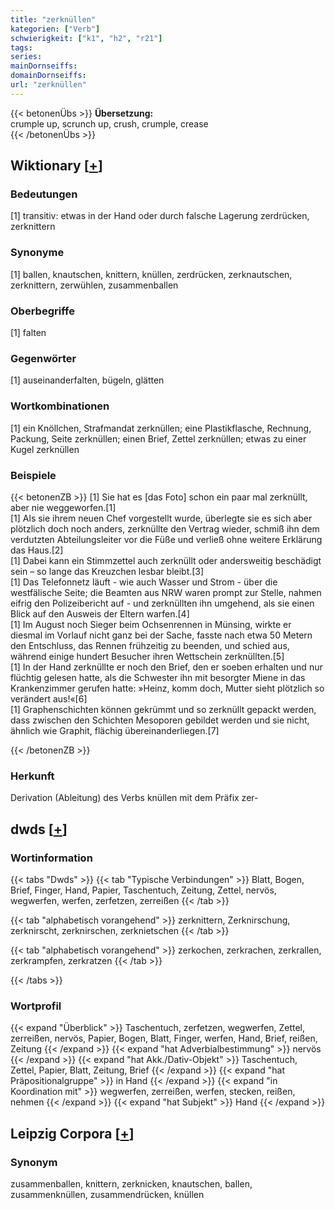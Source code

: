 ```yaml
---
title: "zerknüllen"
kategorien: ["Verb"]
schwierigkeit: ["k1", "h2", "r21"]
tags:
series:
mainDornseiffs:
domainDornseiffs:
url: "zerknüllen"
---
```


{{< betonenÜbs >}}
**Übersetzung:**  
crumple up, scrunch up, crush, crumple, crease  
{{< /betonenÜbs >}}

## Wiktionary [[+](https://de.wiktionary.org/wiki/zerknüllen)]

### Bedeutungen
[1] transitiv: etwas in der Hand oder durch falsche Lagerung zerdrücken, zerknittern  

### Synonyme
[1] ballen, knautschen, knittern, knüllen, zerdrücken, zerknautschen, zerknittern, zerwühlen, zusammenballen  

### Oberbegriffe
[1] falten  

### Gegenwörter
[1] auseinanderfalten, bügeln, glätten  

### Wortkombinationen
[1] ein Knöllchen, Strafmandat zerknüllen; eine Plastikflasche, Rechnung, Packung, Seite zerknüllen;  einen Brief, Zettel zerknüllen; etwas zu einer Kugel zerknüllen  

### Beispiele
{{< betonenZB >}}
[1] Sie hat es [das Foto] schon ein paar mal zerknüllt, aber nie weggeworfen.[1]  
[1] Als sie ihrem neuen Chef vorgestellt wurde, überlegte sie es sich aber plötzlich doch noch anders, zerknüllte den Vertrag wieder, schmiß ihn dem verdutzten Abteilungsleiter vor die Füße und verließ ohne weitere Erklärung das Haus.[2]  
[1] Dabei kann ein Stimmzettel auch zerknüllt oder andersweitig beschädigt sein – so lange das Kreuzchen lesbar bleibt.[3]  
[1] Das Telefonnetz läuft - wie auch Wasser und Strom - über die westfälische Seite; die Beamten aus NRW waren prompt zur Stelle, nahmen eifrig den Polizeibericht auf - und zerknüllten ihn umgehend, als sie einen Blick auf den Ausweis der Eltern warfen.[4]  
[1] Im August noch Sieger beim Ochsenrennen in Münsing, wirkte er diesmal im Vorlauf nicht ganz bei der Sache, fasste nach etwa 50 Metern den Entschluss, das Rennen frühzeitig zu beenden, und schied aus, während einige hundert Besucher ihren Wettschein zerknüllten.[5]  
[1] In der Hand zerknüllte er noch den Brief, den er soeben erhalten und nur flüchtig gelesen hatte, als die Schwester ihn mit besorgter Miene in das Krankenzimmer gerufen hatte: »Heinz, komm doch, Mutter sieht plötzlich so verändert aus!«[6]  
[1] Graphenschichten können gekrümmt und so zerknüllt gepackt werden, dass zwischen den Schichten Mesoporen gebildet werden und sie nicht, ähnlich wie Graphit, flächig übereinanderliegen.[7]  

{{< /betonenZB >}}
### Herkunft
Derivation (Ableitung) des Verbs knüllen mit dem Präfix zer-  



## dwds [[+](https://www.dwds.de/wb/zerknüllen)]

### Wortinformation
{{< tabs "Dwds" >}}
{{< tab "Typische Verbindungen" >}}
Blatt, Bogen, Brief, Finger, Hand, Papier, Taschentuch, Zeitung, Zettel, nervös, wegwerfen, werfen, zerfetzen, zerreißen
{{< /tab >}}

{{< tab "alphabetisch vorangehend" >}}
zerknittern, Zerknirschung, zerknirscht, zerknirschen, zerknietschen
{{< /tab >}}

{{< tab "alphabetisch vorangehend" >}}
zerkochen, zerkrachen, zerkrallen, zerkrampfen, zerkratzen
{{< /tab >}}

{{< /tabs >}}

### Wortprofil
{{< expand "Überblick" >}} Taschentuch, zerfetzen, wegwerfen, Zettel, zerreißen, nervös, Papier, Bogen, Blatt, Finger, werfen, Hand, Brief, reißen, Zeitung {{< /expand >}}
{{< expand "hat Adverbialbestimmung" >}} nervös {{< /expand >}}
{{< expand "hat Akk./Dativ-Objekt" >}} Taschentuch, Zettel, Papier, Blatt, Zeitung, Brief {{< /expand >}}
{{< expand "hat Präpositionalgruppe" >}} in Hand {{< /expand >}}
{{< expand "in Koordination mit" >}} wegwerfen, zerreißen, werfen, stecken, reißen, nehmen {{< /expand >}}
{{< expand "hat Subjekt" >}} Hand {{< /expand >}}

## Leipzig Corpora [[+](https://corpora.uni-leipzig.de/en/res?word=zerknüllen&corpusId=deu_newscrawl-public_2018)]


### Synonym
zusammenballen, knittern, zerknicken, knautschen, ballen, zusammenknüllen, zusammendrücken, knüllen

